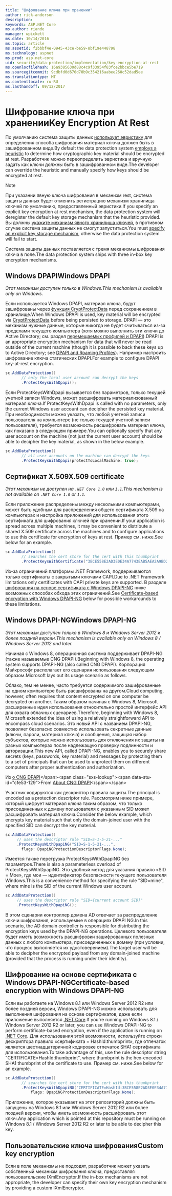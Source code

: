 ```yaml
---
title: "Шифрование ключа при хранении"
author: rick-anderson
description: 
keywords: ASP.NET Core
ms.author: riande
manager: wpickett
ms.date: 10/14/2016
ms.topic: article
ms.assetid: f2bbbf4e-0945-43ce-be59-8bf19e448798
ms.technology: aspnet
ms.prod: asp.net-core
uid: security/data-protection/implementation/key-encryption-at-rest
ms.openlocfilehash: 16a9385630d88c4c9f33954f83fce2bbce5be719
ms.sourcegitcommit: 9cdbfd0d670d70b9c354216aabee260c52dad5ee
ms.translationtype: MT
ms.contentlocale: ru-RU
ms.lasthandoff: 09/12/2017
---
```

# <a name="key-encryption-at-rest"></a><span data-ttu-id="cfe53-103">Шифрование ключа при хранении</span><span class="sxs-lookup"><span data-stu-id="cfe53-103">Key Encryption At Rest</span></span>

<a name=data-protection-implementation-key-encryption-at-rest></a>

<span data-ttu-id="cfe53-104">По умолчанию система защиты данных [использует эвристику](../configuration/default-settings.md#data-protection-default-settings) для определения способа шифрования материал ключа должен быть в зашифрованном виде.</span><span class="sxs-lookup"><span data-stu-id="cfe53-104">By default the data protection system [employs a heuristic](../configuration/default-settings.md#data-protection-default-settings) to determine how cryptographic key material should be encrypted at rest.</span></span> <span data-ttu-id="cfe53-105">Разработчик можно переопределить эвристика и вручную задать как ключи должны быть в зашифрованном виде.</span><span class="sxs-lookup"><span data-stu-id="cfe53-105">The developer can override the heuristic and manually specify how keys should be encrypted at rest.</span></span>

> [!NOTE]
> <span data-ttu-id="cfe53-106">При указании явную ключа шифрования в механизм rest, система защиты данных будет отменить регистрацию механизм хранилища ключей по умолчанию, предоставленный эвристики.</span><span class="sxs-lookup"><span data-stu-id="cfe53-106">If you specify an explicit key encryption at rest mechanism, the data protection system will deregister the default key storage mechanism that the heuristic provided.</span></span> <span data-ttu-id="cfe53-107">Вы должны [укажите механизм явного хранилища ключей](key-storage-providers.md#data-protection-implementation-key-storage-providers), в противном случае система защиты данных не смогут запуститься.</span><span class="sxs-lookup"><span data-stu-id="cfe53-107">You must [specify an explicit key storage mechanism](key-storage-providers.md#data-protection-implementation-key-storage-providers), otherwise the data protection system will fail to start.</span></span>

<a name=data-protection-implementation-key-encryption-at-rest-providers></a>

<span data-ttu-id="cfe53-108">Система защиты данных поставляется с тремя механизмы шифрования ключа в поле.</span><span class="sxs-lookup"><span data-stu-id="cfe53-108">The data protection system ships with three in-box key encryption mechanisms.</span></span>

## <a name="windows-dpapi"></a><span data-ttu-id="cfe53-109">Windows DPAPI</span><span class="sxs-lookup"><span data-stu-id="cfe53-109">Windows DPAPI</span></span>

<span data-ttu-id="cfe53-110">*Этот механизм доступен только в Windows.*</span><span class="sxs-lookup"><span data-stu-id="cfe53-110">*This mechanism is available only on Windows.*</span></span>

<span data-ttu-id="cfe53-111">Если используется Windows DPAPI, материал ключа, будут зашифрованы через [функция CryptProtectData](https://msdn.microsoft.com/library/windows/desktop/aa380261(v=vs.85).aspx) перед сохранением в хранилище.</span><span class="sxs-lookup"><span data-stu-id="cfe53-111">When Windows DPAPI is used, key material will be encrypted via [CryptProtectData](https://msdn.microsoft.com/library/windows/desktop/aa380261(v=vs.85).aspx) before being persisted to storage.</span></span> <span data-ttu-id="cfe53-112">DPAPI — это механизм нужные данные, которые никогда не будет считываться из-за пределами текущего компьютера (хотя можно выполнить эти ключи до Active Directory; см. раздел [перемещаемых профилей и DPAPI](https://support.microsoft.com/kb/309408/#6)).</span><span class="sxs-lookup"><span data-stu-id="cfe53-112">DPAPI is an appropriate encryption mechanism for data that will never be read outside of the current machine (though it is possible to back these keys up to Active Directory; see [DPAPI and Roaming Profiles](https://support.microsoft.com/kb/309408/#6)).</span></span> <span data-ttu-id="cfe53-113">Например настроить шифрование ключа статических DPAPI.</span><span class="sxs-lookup"><span data-stu-id="cfe53-113">For example to configure DPAPI key-at-rest encryption.</span></span>

```csharp
sc.AddDataProtection()
       // only the local user account can decrypt the keys
       .ProtectKeysWithDpapi();
   ```

<span data-ttu-id="cfe53-114">Если ProtectKeysWithDpapi вызывается без параметров, только текущей учетной записи Windows, может расшифровать материализованный материал ключа.</span><span class="sxs-lookup"><span data-stu-id="cfe53-114">If ProtectKeysWithDpapi is called with no parameters, only the current Windows user account can decipher the persisted key material.</span></span> <span data-ttu-id="cfe53-115">При необходимости можно указать, что любой учетной записи пользователя на компьютере (не только текущей учетной записи пользователя), требуется возможность расшифровать материал ключа, как показано в следующем примере.</span><span class="sxs-lookup"><span data-stu-id="cfe53-115">You can optionally specify that any user account on the machine (not just the current user account) should be able to decipher the key material, as shown in the below example.</span></span>

```csharp
sc.AddDataProtection()
       // all user accounts on the machine can decrypt the keys
       .ProtectKeysWithDpapi(protectToLocalMachine: true);
   ```

## <a name="x509-certificate"></a><span data-ttu-id="cfe53-116">Сертификат X.509</span><span class="sxs-lookup"><span data-stu-id="cfe53-116">X.509 certificate</span></span>

<span data-ttu-id="cfe53-117">*Этот механизм не доступен на `.NET Core 1.0` или `1.1`.*</span><span class="sxs-lookup"><span data-stu-id="cfe53-117">*This mechanism is not available on `.NET Core 1.0` or `1.1`.*</span></span>

<span data-ttu-id="cfe53-118">Если приложение распределены между несколькими компьютерами, может быть удобным для распределения общего сертификата X.509 на компьютерах и настройка приложений для использования этого сертификата для шифрования ключей при хранении.</span><span class="sxs-lookup"><span data-stu-id="cfe53-118">If your application is spread across multiple machines, it may be convenient to distribute a shared X.509 certificate across the machines and to configure applications to use this certificate for encryption of keys at rest.</span></span> <span data-ttu-id="cfe53-119">Пример см. ниже.</span><span class="sxs-lookup"><span data-stu-id="cfe53-119">See below for an example.</span></span>

```csharp
sc.AddDataProtection()
       // searches the cert store for the cert with this thumbprint
       .ProtectKeysWithCertificate("3BCE558E2AD3E0E34A7743EAB5AEA2A9BD2575A0");
   ```

<span data-ttu-id="cfe53-120">Из-за ограничений платформы .NET Framework, поддерживаются только сертификаты с закрытыми ключами CAPI.</span><span class="sxs-lookup"><span data-stu-id="cfe53-120">Due to .NET Framework limitations only certificates with CAPI private keys are supported.</span></span> <span data-ttu-id="cfe53-121">В разделе [шифрования на основе сертификата с Windows DPAPI-NG](#data-protection-implementation-key-encryption-at-rest-dpapi-ng) ниже возможных способах обхода этих ограничений.</span><span class="sxs-lookup"><span data-stu-id="cfe53-121">See [Certificate-based encryption with Windows DPAPI-NG](#data-protection-implementation-key-encryption-at-rest-dpapi-ng) below for possible workarounds to these limitations.</span></span>

<a name=data-protection-implementation-key-encryption-at-rest-dpapi-ng></a>

## <a name="windows-dpapi-ng"></a><span data-ttu-id="cfe53-122">Windows DPAPI-NG</span><span class="sxs-lookup"><span data-stu-id="cfe53-122">Windows DPAPI-NG</span></span>

<span data-ttu-id="cfe53-123">*Этот механизм доступен только в Windows 8 и Windows Server 2012 и более поздней версии.*</span><span class="sxs-lookup"><span data-stu-id="cfe53-123">*This mechanism is available only on Windows 8 / Windows Server 2012 and later.*</span></span>

<span data-ttu-id="cfe53-124">Начиная с Windows 8, операционная система поддерживает DPAPI-NG (также называемые CNG DPAPI).</span><span class="sxs-lookup"><span data-stu-id="cfe53-124">Beginning with Windows 8, the operating system supports DPAPI-NG (also called CNG DPAPI).</span></span> <span data-ttu-id="cfe53-125">Корпорация Майкрософт располагает его сценария использования следующим образом.</span><span class="sxs-lookup"><span data-stu-id="cfe53-125">Microsoft lays out its usage scenario as follows.</span></span>

   <span data-ttu-id="cfe53-126">Облако, тем не менее, часто требуется содержимого зашифрованные на одном компьютере быть расшифрованы на другом.</span><span class="sxs-lookup"><span data-stu-id="cfe53-126">Cloud computing, however, often requires that content encrypted on one computer be decrypted on another.</span></span> <span data-ttu-id="cfe53-127">Таким образом начиная с Windows 8, Microsoft расширенные идея использования относительно простой интерфейс API для охвата облачных сценариев.</span><span class="sxs-lookup"><span data-stu-id="cfe53-127">Therefore, beginning with Windows 8, Microsoft extended the idea of using a relatively straightforward API to encompass cloud scenarios.</span></span> <span data-ttu-id="cfe53-128">Это новый API с названием DPAPI-NG, позволяет безопасно совместно использовать секретные данные (ключи, пароли, материал ключа) и сообщения, защищая набор субъектов, которые можно использовать для отключения их защиты на разных компьютерах после надлежащую проверку подлинности и авторизации.</span><span class="sxs-lookup"><span data-stu-id="cfe53-128">This new API, called DPAPI-NG, enables you to securely share secrets (keys, passwords, key material) and messages by protecting them to a set of principals that can be used to unprotect them on different computers after proper authentication and authorization.</span></span>

   <span data-ttu-id="cfe53-129">Из [о CNG DPAPI](https://msdn.microsoft.com/library/windows/desktop/hh706794(v=vs.85).aspx)</span><span class="sxs-lookup"><span data-stu-id="cfe53-129">From [About CNG DPAPI](https://msdn.microsoft.com/library/windows/desktop/hh706794(v=vs.85).aspx)</span></span>

<span data-ttu-id="cfe53-130">Участник кодируются как дескриптор правила защиты.</span><span class="sxs-lookup"><span data-stu-id="cfe53-130">The principal is encoded as a protection descriptor rule.</span></span> <span data-ttu-id="cfe53-131">Рассмотрим ниже примере, который шифрует материал ключа таким образом, что только присоединенных к домену пользователя с указанным SID может расшифровать материал ключа.</span><span class="sxs-lookup"><span data-stu-id="cfe53-131">Consider the below example, which encrypts key material such that only the domain-joined user with the specified SID can decrypt the key material.</span></span>

```csharp
sc.AddDataProtection()
     // uses the descriptor rule "SID=S-1-5-21-..."
     .ProtectKeysWithDpapiNG("SID=S-1-5-21-...",
       flags: DpapiNGProtectionDescriptorFlags.None);
   ```

<span data-ttu-id="cfe53-132">Имеется также перегрузка ProtectKeysWithDpapiNG без параметров.</span><span class="sxs-lookup"><span data-stu-id="cfe53-132">There is also a parameterless overload of ProtectKeysWithDpapiNG.</span></span> <span data-ttu-id="cfe53-133">Это удобный метод для указания правило «SID = Мое», где мои — идентификатор безопасности текущего пользователя Windows.</span><span class="sxs-lookup"><span data-stu-id="cfe53-133">This is a convenience method for specifying the rule "SID=mine", where mine is the SID of the current Windows user account.</span></span>

```csharp
sc.AddDataProtection()
     // uses the descriptor rule "SID={current account SID}"
     .ProtectKeysWithDpapiNG();
   ```

<span data-ttu-id="cfe53-134">В этом сценарии контроллер домена AD отвечает за распределение ключи шифрования, используемые в операциях DPAPI NG.</span><span class="sxs-lookup"><span data-stu-id="cfe53-134">In this scenario, the AD domain controller is responsible for distributing the encryption keys used by the DPAPI-NG operations.</span></span> <span data-ttu-id="cfe53-135">Целевого пользователя будет иметь возможность расшифровки зашифрованных полезных данных с любого компьютера, присоединенных к домену (при условии, что процесс выполняется их удостоверением).</span><span class="sxs-lookup"><span data-stu-id="cfe53-135">The target user will be able to decipher the encrypted payload from any domain-joined machine (provided that the process is running under their identity).</span></span>

## <a name="certificate-based-encryption-with-windows-dpapi-ng"></a><span data-ttu-id="cfe53-136">Шифрование на основе сертификата с Windows DPAPI-NG</span><span class="sxs-lookup"><span data-stu-id="cfe53-136">Certificate-based encryption with Windows DPAPI-NG</span></span>

<span data-ttu-id="cfe53-137">Если вы работаете на Windows 8.1 или Windows Server 2012 R2 или более поздней версии, Windows DPAPI-NG можно использовать для выполнения шифрования на основе сертификатов, даже если приложение выполняется [.NET Core](https://www.microsoft.com/net/core).</span><span class="sxs-lookup"><span data-stu-id="cfe53-137">If you're running on Windows 8.1 / Windows Server 2012 R2 or later, you can use Windows DPAPI-NG to perform certificate-based encryption, even if the application is running on [.NET Core](https://www.microsoft.com/net/core).</span></span> <span data-ttu-id="cfe53-138">Для использования этой возможности, используйте строки дескриптора правило «сертификата = HashId:thumbprint», где отпечаток является шестнадцатеричной кодировке отпечаток SHA1 сертификата для использования.</span><span class="sxs-lookup"><span data-stu-id="cfe53-138">To take advantage of this, use the rule descriptor string "CERTIFICATE=HashId:thumbprint", where thumbprint is the hex-encoded SHA1 thumbprint of the certificate to use.</span></span> <span data-ttu-id="cfe53-139">Пример см. ниже.</span><span class="sxs-lookup"><span data-stu-id="cfe53-139">See below for an example.</span></span>

```csharp
sc.AddDataProtection()
       // searches the cert store for the cert with this thumbprint
       .ProtectKeysWithDpapiNG("CERTIFICATE=HashId:3BCE558E2AD3E0E34A7743EAB5AEA2A9BD2575A0",
           flags: DpapiNGProtectionDescriptorFlags.None);
   ```

<span data-ttu-id="cfe53-140">Приложение, которое указывает на этот репозиторий должны быть запущены на Windows 8.1 или Windows Server 2012 R2 или более поздней версии, чтобы иметь возможность расшифровать этот ключ.</span><span class="sxs-lookup"><span data-stu-id="cfe53-140">Any application which is pointed at this repository must be running on Windows 8.1 / Windows Server 2012 R2 or later to be able to decipher this key.</span></span>

## <a name="custom-key-encryption"></a><span data-ttu-id="cfe53-141">Пользовательские ключа шифрования</span><span class="sxs-lookup"><span data-stu-id="cfe53-141">Custom key encryption</span></span>

<span data-ttu-id="cfe53-142">Если в поле механизмы не подходят, разработчик может указать собственный механизм шифрования ключа, предоставляя пользовательские IXmlEncryptor.</span><span class="sxs-lookup"><span data-stu-id="cfe53-142">If the in-box mechanisms are not appropriate, the developer can specify their own key encryption mechanism by providing a custom IXmlEncryptor.</span></span>
